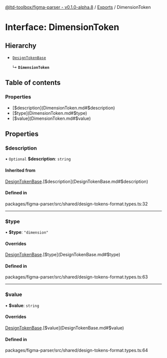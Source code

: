 [@ltd-toolbox/figma-parser - v0.1.0-alpha.8](../README.md) / [Exports](../modules.md) / DimensionToken

# Interface: DimensionToken

## Hierarchy

- [`DesignTokenBase`](DesignTokenBase.md)

  ↳ **`DimensionToken`**

## Table of contents

### Properties

- [$description](DimensionToken.md#$description)
- [$type](DimensionToken.md#$type)
- [$value](DimensionToken.md#$value)

## Properties

### $description

• `Optional` **$description**: `string`

#### Inherited from

[DesignTokenBase](DesignTokenBase.md).[$description](DesignTokenBase.md#$description)

#### Defined in

packages/figma-parser/src/shared/design-tokens-format.types.ts:32

___

### $type

• **$type**: ``"dimension"``

#### Overrides

[DesignTokenBase](DesignTokenBase.md).[$type](DesignTokenBase.md#$type)

#### Defined in

packages/figma-parser/src/shared/design-tokens-format.types.ts:63

___

### $value

• **$value**: `string`

#### Overrides

[DesignTokenBase](DesignTokenBase.md).[$value](DesignTokenBase.md#$value)

#### Defined in

packages/figma-parser/src/shared/design-tokens-format.types.ts:64
